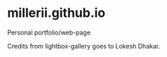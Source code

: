 # millerii.github.io
Personal portfolio/web-page

Credits from lightbox-gallery goes to Lokesh Dhakar.
